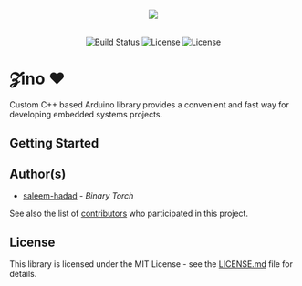 <h6 align="center">
    <img src="https://github.com/saleem-hadad/zino/blob/master/assets/logo.png"/>
</h6>

<p align="center">
<a href="https://travis-ci.org/saleem-hadad/zino"><img src="https://travis-ci.org/saleem-hadad/zino.svg" alt="Build Status"></a>
<a href="https://github.com/saleem-hadad/zino"><img src="https://img.shields.io/github/release/saleem-hadad/zino.svg" alt="License"></a>
<a href="https://github.com/saleem-hadad/zino"><img src="https://poser.pugx.org/laravel/framework/license.svg" alt="License"></a>

</p>


# 𝓩ino ♥️

Custom C++ based Arduino library provides a convenient and fast way for developing embedded systems projects.

## Getting Started


## Author(s)

* [saleem-hadad](https://github.com/saleem-hadad) - *Binary Torch*

See also the list of [contributors](https://github.com/saleem-hadad/zino/contributors) who participated in this project.


## License

This library is licensed under the MIT License - see the [LICENSE.md](LICENSE) file for details.
